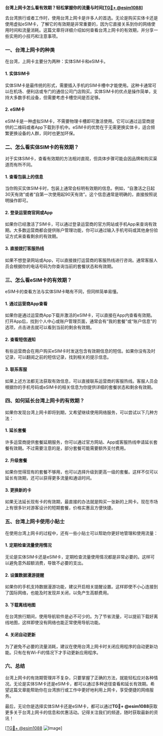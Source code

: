 **台湾上网卡怎么看有效期？轻松掌握你的流量与时间[[TG💪+ @esim1088](https://t.me/s/esim1088)]**

去台湾旅行或者工作时，使用台湾上网卡是许多人的首选。无论是购买实体卡还是使用虚拟eSIM卡，了解它的有效期是非常重要的，因为它直接关系到你的网络使用时间和流量消耗。这篇文章将详细介绍如何查看台湾上网卡的有效期，并分享一些实用的小技巧和注意事项。

### 一、台湾上网卡的种类

在台湾，上网卡主要分为两种：实体SIM卡和eSIM卡。

#### 1. 实体SIM卡
实体SIM卡是最传统的形式，需要插入手机的SIM卡槽中才能使用。这种卡通常可以在机场、便利店或专门的通信公司门店购买。实体SIM卡的优点是操作简单，支持大多数手机设备，但需要考虑卡槽空间是否足够。

#### 2. eSIM卡
eSIM卡是一种虚拟SIM卡，不需要物理卡槽即可激活使用。它可以通过运营商提供的二维码或者App下载到手机中。eSIM卡的优势在于无需更换实体卡，适合频繁更换设备的人群，同时也更加环保。

### 二、怎么看实体SIM卡的有效期？

对于实体SIM卡，查看有效期的方法相对直观，但具体步骤可能会因品牌和购买渠道而有所不同。

#### 1. 查看包装上的信息
当你购买实体SIM卡时，包装上通常会标明有效期的信息。例如，“自激活之日起30天有效”或者“自第一次使用起90天有效”。这个信息通常是明确的，直接按照说明操作即可。

#### 2. 登录运营商官网或App
如果你已经激活了SIM卡，可以通过登录运营商的官方网站或手机App来查询有效期。大多数运营商都会提供账户管理功能，你可以通过输入手机号码或其他身份验证方式来查看剩余的有效期。

#### 3. 直接拨打客服热线
如果不想登录网站或App，可以直接拨打运营商的客服热线进行咨询。通常客服人员会根据你的电话号码为你查询当前的套餐状态和有效期。

### 三、怎么看eSIM卡的有效期？

eSIM卡的查看方法与实体SIM卡略有不同，但同样简单易懂。

#### 1. 通过运营商App查看
如果你是通过运营商App下载并激活的eSIM卡，可以直接在App内查看有效期。打开App后，找到个人中心或账户管理页面，通常会有“我的套餐”或“账户信息”的选项，点击进去就可以看到当前的剩余有效期。

#### 2. 查看短信通知
有些运营商会在用户购买eSIM卡时发送包含有效期信息的短信。如果你没有及时记录，可以翻阅之前的短信记录，找到相关的提示信息。

#### 3. 联系客服
如果上述方法都无法获取有效信息，可以直接联系运营商的客服热线。客服人员会根据你的手机号码或eSIM卡的相关信息为你提供详细的套餐状态和剩余有效期。

### 四、如何延长台湾上网卡的有效期？

如果你发现台湾上网卡即将到期，又希望继续使用网络服务，可以尝试以下几种方法：

#### 1. 延长套餐
许多运营商提供套餐延期服务，你可以通过官方网站、App或客服热线申请延长套餐有效期。不过需要注意的是，部分套餐可能需要额外支付费用。

#### 2. 升级套餐
如果你觉得现有的套餐不够用，也可以选择升级到更高一级的套餐。这样不仅可以延长有效期，还可以获得更多流量和通话时间。

#### 3. 更换新的卡
如果无法延长现有卡的有效期，最直接的办法就是购买一张新的上网卡。现在市场上有很多针对游客设计的短期套餐，价格实惠且方便快捷。

### 五、台湾上网卡使用小贴士

在使用台湾上网卡的过程中，还有一些小贴士可以帮助你更好地管理和使用流量：

#### 1. 定期检查流量使用情况
无论是实体SIM卡还是eSIM卡，定期检查流量使用情况都是非常必要的。这样可以避免意外超额消费，导致不必要的支出。

#### 2. 设置数据漫游提醒
如果你的手机支持数据漫游功能，建议开启相关提醒设置。这样即使不小心连接到了国际网络，也能及时发现并关闭，以免产生高额费用。

#### 3. 下载离线地图
在台湾旅行期间，使用导航软件是必不可少的。为了节省流量，可以提前下载好离线地图，这样即使没有网络也能正常使用导航功能。

#### 4. 关闭自动更新
为了避免不必要的流量消耗，建议在使用台湾上网卡时关闭应用程序的自动更新功能。只有在有Wi-Fi的情况下才手动更新应用程序。

### 六、总结

台湾上网卡的有效期管理并不复杂，只要掌握了正确的方法，就能轻松应对各种情况。无论是实体SIM卡还是eSIM卡，都可以通过多种途径查看和延长有效期。希望这篇文章能帮助你在台湾旅行或工作中更好地利用上网卡，享受便捷的网络服务。

最后，无论你是选择实体SIM卡还是eSIM卡，都可以通过**TG💪+ @esim1088**获取更多关于台湾上网卡的信息和优惠活动。记得关注我们的频道，随时获取最新的资讯！

[[TG💪+ @esim1088](https://t.me/s/esim1088) ![Image](https://i.postimg.cc/4NQfJmqS/Snipaste-2025-05-13-00-14-12.png)]